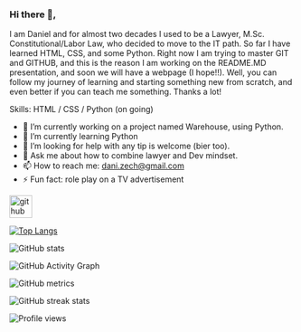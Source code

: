 ### Hi there 👋, 

I am Daniel and for almost two decades I used to be a Lawyer, M.Sc. Constitutional/Labor Law, who decided to move to the IT path. So far I have learned HTML, CSS, and some Python. Right now I am trying to master GIT and GITHUB, and this is the reason I am working on the README.MD presentation, and soon we will have a webpage (I hope!!). Well, you can follow my journey of learning and starting something new from scratch, and even better if you can teach me something. Thanks a lot!

Skills: HTML / CSS / Python (on going)

- 🔭 I’m currently working on a project named Warehouse, using Python. 
- 🌱 I’m currently learning Python 
- 🤔 I’m looking for help with any tip is welcome (bier too).  
- 💬 Ask me about how to combine lawyer and Dev mindset. 
- 📫 How to reach me: dani.zech@gmail.com 
- ⚡ Fun fact: role play on a TV advertisement 

[<img src='https://cdn.jsdelivr.net/npm/simple-icons@3.0.1/icons/github.svg' alt='github' height='40'>](https://github.com/DanZech)  

<!--
<a href='https://archiveprogram.github.com/'>
  <img src='https://raw.githubusercontent.com/acervenky/animated-github-badges/master/assets/acbadge.gif' width='40' height='40'></a>
<a href='https://docs.github.com/en/developers'>
  <img src='https://raw.githubusercontent.com/acervenky/animated-github-badges/master/assets/devbadge.gif' width='40' height='40'></a> <a href='https://github.com/pricing'>
  <img src='https://raw.githubusercontent.com/acervenky/animated-github-badges/master/assets/pro.gif' width='40' height='40'></a> 
<a href='https://stars.github.com/'>
  <img src='https://raw.githubusercontent.com/acervenky/animated-github-badges/master/assets/starbadge.gif' width='35' height='35'></a> 
<a href='https://docs.github.com/en/github/supporting-the-open-source-community-with-github-sponsors'>
  <img src='https://raw.githubusercontent.com/acervenky/animated-github-badges/master/assets/sponsorbadge.gif' width='35' height='35'></a> 
-->

<!--
[![trophy](https://github-profile-trophy.vercel.app/?username=DanZech)](https://github.com/ryo-ma/github-profile-trophy)
-->

[![Top Langs](https://github-readme-stats.vercel.app/api/top-langs/?username=DanZech)](https://github.com/anuraghazra/github-readme-stats)

![GitHub stats](https://github-readme-stats.vercel.app/api?username=DanZech&show_icons=true&count_private=true)  

![GitHub Activity Graph](https://activity-graph.herokuapp.com/graph?username=DanZech)  

![GitHub metrics](https://metrics.lecoq.io/DanZech)  

![GitHub streak stats](https://streak-stats.demolab.com/?user=DanZech)  

![Profile views](https://gpvc.arturio.dev/DanZech)  
